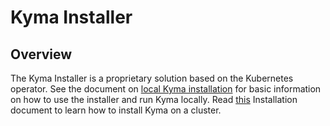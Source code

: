 # Kyma Installer

## Overview

The Kyma Installer is a proprietary solution based on the Kubernetes operator. See the document on [local Kyma installation](../docs/kyma/04-02-local-installation.md) for basic information on how to use the installer and run Kyma locally. Read [this](../docs/kyma/04-03-cluster-installation.md) Installation document to learn how to install Kyma on a cluster.
